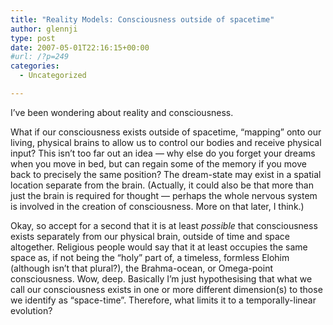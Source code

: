 ```yaml
---
title: "Reality Models: Consciousness outside of spacetime"
author: glennji
type: post
date: 2007-05-01T22:16:15+00:00
#url: /?p=249
categories:
  - Uncategorized

---
```

I&#8217;ve been wondering about reality and consciousness.
  
What if our consciousness exists outside of spacetime, &#8220;mapping&#8221; onto our living, physical brains to allow us to control our bodies and receive physical input? This isn&#8217;t too far out an idea &#8212; why else do you forget your dreams when you move in bed, but can regain some of the memory if you move back to precisely the same position? The dream-state may exist in a spatial location separate from the brain. (Actually, it could also be that more than just the brain is required for thought &#8212; perhaps the whole nervous system is involved in the creation of consciousness. More on that later, I think.)
  
Okay, so accept for a second that it is at least _possible_ that consciousness exists separately from our physical brain, outside of time and space altogether. Religious people would say that it at least occupies the same space as, if not being the &#8220;holy&#8221; part of, a timeless, formless Elohim (although isn&#8217;t that plural?), the Brahma-ocean, or Omega-point consciousness. Wow, deep. Basically I&#8217;m just hypothesising that what we call our consciousness exists in one or more different dimension(s) to those we identify as &#8220;space-time&#8221;. Therefore, what limits it to a temporally-linear evolution?
